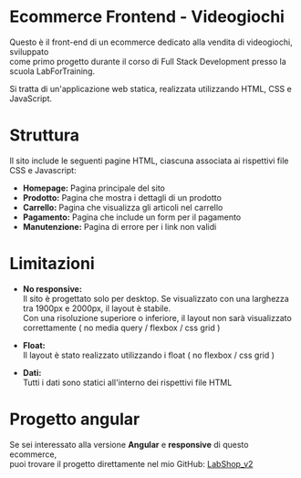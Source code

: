 # Ecommerce Frontend - Videogiochi
Questo è il front-end di un ecommerce dedicato alla vendita di videogiochi, sviluppato  
come primo progetto durante il corso di Full Stack Development presso la scuola LabForTraining.  

Si tratta di un'applicazione web statica, realizzata utilizzando HTML, CSS e JavaScript.

# Struttura
Il sito include le seguenti pagine HTML, ciascuna associata ai rispettivi file CSS e Javascript:

- **Homepage:** Pagina principale del sito  
- **Prodotto:** Pagina che mostra i dettagli di un prodotto  
- **Carrello:** Pagina che visualizza gli articoli nel carrello  
- **Pagamento:** Pagina che include un form per il pagamento  
- **Manutenzione:** Pagina di errore per i link non validi

# Limitazioni

- **No responsive:**  
Il sito è progettato solo per desktop. Se visualizzato con una larghezza tra 1900px e 2000px, il layout è stabile.  
Con una risoluzione superiore o inferiore, il layout non sarà visualizzato correttamente ( no media query / flexbox / css grid )

- **Float:**  
Il layout è stato realizzato utilizzando i float ( no flexbox / css grid )

- **Dati:**  
Tutti i dati sono statici all'interno dei rispettivi file HTML 

# Progetto angular
Se sei interessato alla versione **Angular** e **responsive** di questo ecommerce,  
puoi trovare il progetto direttamente nel mio GitHub: [LabShop_v2](https://github.com/Lica00/LabShop_v2.git)
